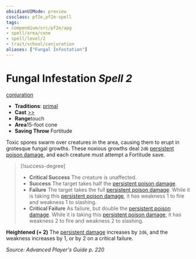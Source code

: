 ```yaml
---
obsidianUIMode: preview
cssclass: pf2e,pf2e-spell
tags:
- compendium/src/pf2e/apg
- spell/area/cone
- spell/level/2
- trait/school/conjuration
aliases: ["Fungal Infestation"]
---
```

# Fungal Infestation *Spell 2*   
[conjuration](conjuration.md)  

- **Traditions**: [primal](primal.md)
- **Cast** [>>](chapter-9-playing-the-game.md#Actions "Two-Action") 
- **Range**touch
- **Area**15-foot cone
- **Saving Throw** Fortitude

Toxic spores swarm over creatures in the area, causing them to erupt in grotesque fungal growths. These noxious growths deal `2d6` [persistent poison damage](conditions.md#Persistent%20Damage), and each creature must attempt a Fortitude save.

> [!success-degree] 
> - **Critical Success** The creature is unaffected.
> - **Success** The target takes half the [persistent poison damage](conditions.md#Persistent%20Damage).
> - **Failure** The target takes the full [persistent poison damage](conditions.md#Persistent%20Damage). While it is taking this [persistent poison damage](conditions.md#Persistent%20Damage), it has weakness 1 to fire and weakness 1 to slashing.
> - **Critical Failure** As failure, but double the [persistent poison damage](conditions.md#Persistent%20Damage). While it is taking this [persistent poison damage](conditions.md#Persistent%20Damage), it has weakness 2 to fire and weakness 2 to slashing.

**Heightened (+ 2)** The [persistent damage](conditions.md#Persistent%20Damage) increases by `2d6`, and the weakness increases by 1, or by 2 on a critical failure.

*Source: Advanced Player's Guide p. 220*